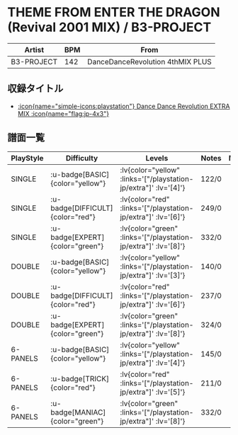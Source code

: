# THEME FROM ENTER THE DRAGON (Revival 2001 MIX) / B3-PROJECT

|Artist|BPM|From|
|------|---|----|
|B3-PROJECT|142|DanceDanceRevolution 4thMIX PLUS|

## 収録タイトル

- [ :icon{name="simple-icons:playstation"} Dance Dance Revolution EXTRA MIX :icon{name="flag:jp-4x3"} ](/playstation-jp/extra)

## 譜面一覧

|PlayStyle|Difficulty|Levels|Notes|Movie|
|---------|----------|------|-----|-----|
|SINGLE| :u-badge[BASIC]{color="yellow"} | :lv{color="yellow" :links='["/playstation-jp/extra"]' :lv='[4]'} |122/0||
|SINGLE| :u-badge[DIFFICULT]{color="red"} | :lv{color="red" :links='["/playstation-jp/extra"]' :lv='[6]'} |249/0||
|SINGLE| :u-badge[EXPERT]{color="green"} | :lv{color="green" :links='["/playstation-jp/extra"]' :lv='[8]'} |332/0||
|DOUBLE| :u-badge[BASIC]{color="yellow"} | :lv{color="yellow" :links='["/playstation-jp/extra"]' :lv='[3]'} |140/0||
|DOUBLE| :u-badge[DIFFICULT]{color="red"} | :lv{color="red" :links='["/playstation-jp/extra"]' :lv='[6]'} |237/0||
|DOUBLE| :u-badge[EXPERT]{color="green"} | :lv{color="green" :links='["/playstation-jp/extra"]' :lv='[8]'} |324/0||
|6-PANELS| :u-badge[BASIC]{color="yellow"} | :lv{color="yellow" :links='["/playstation-jp/extra"]' :lv='[4]'} |145/0||
|6-PANELS| :u-badge[TRICK]{color="red"} | :lv{color="red" :links='["/playstation-jp/extra"]' :lv='[5]'} |211/0||
|6-PANELS| :u-badge[MANIAC]{color="green"} | :lv{color="green" :links='["/playstation-jp/extra"]' :lv='[8]'} |332/0||
